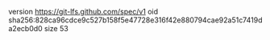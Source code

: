 version https://git-lfs.github.com/spec/v1
oid sha256:828ca96cdce9c527b158f5e47728e316f42e880794cae92a51c7419da2ecb0d0
size 53
